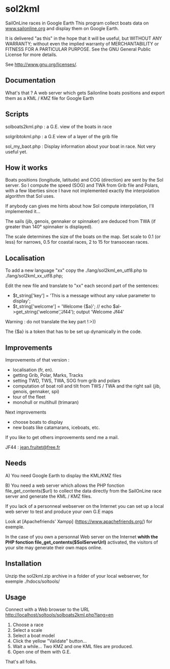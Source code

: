 # sol2kml
SailOnLine races in Google Earth
This program collect boats data on www.sailonline.org and display them on Google Earth.

It is delivered "as this" in the hope that it will be useful,
but WITHOUT ANY WARRANTY; without even the implied warranty of
MERCHANTABILITY or FITNESS FOR A PARTICULAR PURPOSE.
See the GNU General Public License for more details.

See <http://www.gnu.org/licenses/>.

Documentation
-------------
What's that ?
A web server which gets Sailonline boats positions and export them as a KML / KMZ file for Google Earth

Scripts
----------------
solboats2kml.php : a G.E. view of the boats  in race

solgribtokml.php : a G.E view of a layer of the grib file

sol_my_baot.php : Display information about your boat in race.  Not very useful yet.

How it works
----------------
Boats positions (longitude, latitude) and COG (direction) are sent by the Sol server.
So I compute the speed (SOG) and  TWA from Grib file and Polars, with a few liberties
since I have not implemented exactly the interpolation algorithm that Sol uses.

If anybody can gives me hints about how Sol compute interpolation, I'll implemented it...

The sails (jib, genois, gennaker or spinnaker) are deduced from TWA (if greater than 140° spinnaker is displayed).

The scale determines the size of the boats on the map.
Set scale to 0.1 (or less) for narrows, 0.5 for coastal races, 2 to 15 for transocean races.

Localisation
------------
To add a new language "xx" copy the ./lang/sol2kml_en_utf8.php to ./lang/sol2kml_xx_utf8.php;

Edit the new file and translate to "xx" each second part of the sentences:
- $t_string['key'] = 'This is a message without any value parameter to display';
- $t_string['welcome'] = 'Welcome {$a}'; // echo $al->get_string('welcome','Jf44'); output 'Welcome Jf44'

Warning : do not translate the key part !:>))

The {$a} is a token that has to be set up dynamically in the code.


Improvements
------------
Improvements of that version :
- localisation (fr, en).
- getting Grib, Polar, Marks, Tracks
- setting TWD, TWS, TWA, SOG from grib and polars
- computation of boat roll and tilt from TWS / TWA and the right sail (jib, genois, gennaker, spi)
- tour of the fleet
- monohull or multihull (trimaran)

Next improvements
- choose boats to display
- new boats like catamarans, iceboats, etc.

If you like to get others improvements send me a mail.

JF44 : jean.fruitet@free.fr

Needs
-----
A) You need Google Earth to display the KML/KMZ files

B) You need a web server which allows the PHP fonction file_get_contents($url) to collect the data
directly from the SailOnLine race server and generate the KML / KMZ files.

If you lack of a personneal webserver on the Internet you can set up a local web server to test and produce your own G.E maps

Look at [Apachefriends' Xampp] (https://www.apachefriends.org/) for exemple.

In the case of you own a personnal Web server on the Internet **whith the PHP fonction file_get_contents($SolServerUrl)**
activated, the visitors of your site may generate their own maps online.

Installation
------------
Unzip the sol2kml.zip archive in a folder of your local webserver, for exemple
./hdocs/soltools/

Usage
-----
Connect with a Web browser to the URL
<a href="http://localhost/soltools/solboats2kml.php?lang=en">http://localhost/soltools/solboats2kml.php?lang=en</a>

 1. Choose a race
 2. Select a scale
 3. Select a boat model
 4. Click the yellow "Validate" button...
 5. Wait a while... Two KMZ and one KML files are produced.
 6. Open one of them with G.E.


That's all folks.

